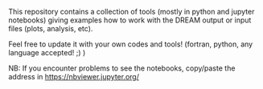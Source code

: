 This repository contains  a collection of tools (mostly in python and jupyter notebooks) giving examples how to work with the DREAM output or input files (plots, analysis, etc).

Feel free to update it with  your own codes and tools! (fortran, python, any language accepted! ;) )

NB: If you encounter problems to see the notebooks, copy/paste the address in https://nbviewer.jupyter.org/


